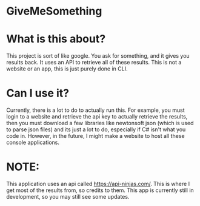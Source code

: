 # GiveMeSomething

# What is this about?
This project is sort of like google. You ask for something, and it gives you results back. It uses an API to retrieve all of these results. This is not a website or an app, this is just purely done in CLI.

# Can I use it?
Currently, there is a lot to do to actually run this. For example, you must login to a website and retrieve the api key to actually retrieve the results, then you must download a few libraries like newtonsoft json (which is used to parse json files) and its just a lot to do, especially if C# isn't what you code in. However, in the future, I might make a website to host all these console applications. 

# NOTE:
This application uses an api called https://api-ninjas.com/. This is where I get most of the results from, so credits to them. This app is currently still in development, so you may still see some updates.
